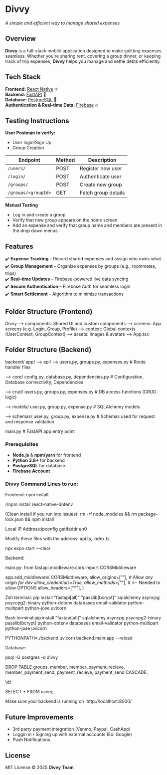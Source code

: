 # **Divvy** 
*A simple and efficient way to manage shared expenses*  

## Overview  
**Divvy** is a full-stack mobile application designed to make splitting expenses seamless. Whether you're sharing rent, covering a group dinner, or keeping track of trip expenses, **Divvy** helps you manage and settle debts efficiently.  

## Tech Stack  
**Frontend:** [React Native](https://reactnative.dev/) ⚛️  
**Backend:** [FastAPI](https://fastapi.tiangolo.com/) 🚀  
**Database:** [PostgreSQL](https://www.postgresql.org/) 🐘  
**Authentication & Real-time Data:** [Firebase](https://firebase.google.com/) 🔥  

## Testing Instructions
**User Postman to verify:**
- User login/Sign Up 
- Group Creation

| Endpoint              | Method | Description             |
|-----------------------|--------|-------------------------|
| `/users/`             | POST   | Register new user       |
| `/login/`             | POST   | Authenticate user       |
| `/groups/`            | POST   | Create new group        |
| `/groups/<groupId>`   | GET    | Fetch group details     |

**Manual Testing**
- Log in and create a group
- Verify that new group appears on the home screen 
- Add an expense and verify that group name and members are present in the drop down menus

## Features  
✔️ **Expense Tracking** – Record shared expenses and assign who owes what  
✔️ **Group Management** – Organize expenses by groups (e.g., roommates, trips)  
✔️ **Real-time Updates** – Firebase-powered live data syncing  
✔️ **Secure Authentication** – Firebase Auth for seamless login  
✔️ **Smart Settlement** – Algorithm to minimize transactions  

## Folder Structure (Frontend)
Divvy
--> components: Shared UI and custom components
--> screens: App screens (e.g. Login, Group, Profile)
--> context: Global contexts (UserContext, GroupContext)
--> assets: Images & avatars
--> App.tsx

## Folder Structure (Backend)
backend/ 
app/ 
 --> api/  --> users.py, groups.py, expenses.py              # Route handler files

 --> core/ config.py, database.py, dependencies.py           # Configuration, Database connectivity, Dependencies

 --> crud/ users.py, groups.py, expenses.py                  # DB access functions (CRUD logic)

 --> models/ user.py, group.py, expense.py                   # SQLAlchemy models

 --> schemas/  user.py, group.py, expense.py                 # Schemas used for request and response validation 

 main.py                                                     # FastAPI app entry point
   


### Prerequisites  
- **Node.js** & **npm/yarn** for frontend  
- **Python 3.8+** for backend  
- **PostgreSQL** for database  
- **Firebase Account**

### Divvy Command Lines to run:
Frontend:
npm install

//npm install react-native-dotenv

(Clean install if you run into issues): rm -rf node_modules && rm package-lock.json && npm install

Local IP Address:ipconfig getifaddr en0

Modify these files with the address: api.ts, index.ts

npx expo start —clear


Backend:

main.py:
from fastapi.middleware.cors import CORSMiddleware

app.add_middleware(
    CORSMiddleware,
    allow_origins=["*"],  # Allow any origin for dev
    allow_credentials=True,
    allow_methods=["*"],  # <-- Needed to allow OPTIONS
    allow_headers=["*"],
)

Zsh terminal:
pip install "fastapi[all]" "passlib[bcrypt]" sqlalchemy asyncpg psycopg2-binary python-dotenv databases email-validator python-multipart python-jose uvicorn

Bash terminal:pip install "fastapi[all]" sqlalchemy asyncpg psycopg2-binary passlib[bcrypt] python-dotenv databases email-validator python-multipart python-jose uvicorn

PYTHONPATH=./backend uvicorn backend.main:app --reload



Database:

psql -U postgres -d divvy

DROP TABLE groups, member, member_payment_recieve, member_payment_send, payment_recieve, payment_send CASCADE;

\dt

SELECT * FROM users;

Make sure your backend is running on `http://localhost:8000/

## Future Improvements
- 3rd party payment integration (Venmo, Paypal, CashApp)
- Loggin in / Signing up with external accounts (Ex: Google)
- Push Notifications


## License  
MIT License © 2025 **Divvy Team**  
